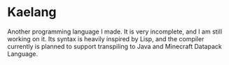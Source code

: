 # Kaelang
Another programming language I made. It is very incomplete, and I am still working on it. Its syntax is heavily inspired by Lisp, and the compiler currently is planned to support transpiling to Java and Minecraft Datapack Language.
